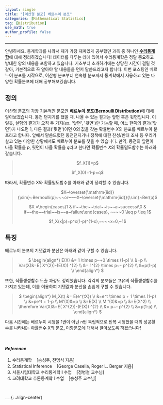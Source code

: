 ```yaml
---
layout: single
title: "[이산형 분포] 베르누이 분포"
categories: [Mathematical Statistics]
tag: [Distribution]
use_math: true
author_profile: false
---
```

-----
안녕하세요. 통계학과를 나와서 제가 가장 재미있게 공부했던 과목 중 하나인 <u><b>수리통계학</b></u>에 대해 정리하겠습니다! 데이터를 다루는 데에 있어서 수리통계학은 정말 중요하고 방대한 양의 내용을 포함하고 있습니다. 기초부터 소개하기에는 상당한 시간이 걸릴 것 같아, 기본적으로 꼭 알아야 할 내용들을 먼저 말씀드리고자 합니다. 이번 포스팅인 베르누이 분포를 시작으로, 이산형 분포부터 연속형 분포까지 통계학에서 사용하고 있는 다양한 확률분포에 대해 공부해보겠습니다.

## 정의

이산형 분포의 가장 기본적인 분포인 <u><b>베르누이 분포(Bernoulli Distribution)</b></u>에 대해 알아보겠습니다. 동전 던지기를 했을 때, 나올 수 있는 결과는 앞면 혹은 뒷면입니다. 이렇듯, 실험의 결과가 오직 두 가지(ex. '앞면', '뒷면')만 가능할 때, 어느 한쪽의 결과('앞면')가 나오면 $1$, 다른 결과('뒷면')이면 $0$의 값을 갖는 확률변수 $X$의 분포를 베르누이 분포라고 합니다. 앞에서 말씀드렸던 동전던지기나 정책에 대한 찬성/반대 조사 등 우리가 살고 있는 다양한 상황에서도 베르누이 분포를 찾을 수 있습니다. 만약, 동전의 앞면이 나올 확률을 $p$, 뒷면이 나올 확률을 $q$라고 한다면 확률변수 $X$의 확률밀도함수는 아래와 같습니다.

> <p style = "text-align:center;">$f_X(1)=p$</p>
>
> <p style = "text-align:center;">$f_X(0)=1-p=q$</p>

따라서, 확률변수 X와 확률밀도함수를 아래와 같이 정리할 수 있습니다.

> <p style = "text-align:center;">$X~\overset{\mathrm{iid}}{\sim}~Bernoulli(p)~~~or~~~X~\overset{\mathrm{iid}}{\sim}~Ber(p)$</p>
> <p style = "text-align:center;">$X =\begin{cases}1 & if~~the~~trial~~is~~a~success\\0 & if~~the~~trial~~is~~a~failure\end{cases}, ~~~~0 \leq p \leq 1$</p>
>
> <p style = "text-align:center;">$f_X(x|p)=p^x(1-p)^{1-x},~~~~x=0,~1$</p>

## 특징

베르누이 분포의 기댓값과 분산은 아래와 같이 구할 수 있습니다.

> <p style = "text-align:center;">
>     $ \begin{align*} E(X) &= 1 \times p~+0 \times (1-p) \\
>     &=p \\
>     Var(X)&=E( X^{2})-(E(X)) ^{2} \\
> &= 1^{2} \times p~- p^{2} \\ &=p(1-p) \\ 
>     \end{align*} $</p>

또한, 적률생성함수 도출 과정도 정리했습니다. 각각의 분포들은 고유의 적률생성함수를 가지고 있는데, 이를 이용하여 기댓값과 분산을 손쉽게 구할 수 있습니다. 

> <p style = "text-align:center;">
>     $ \begin{align*} M_X(t) &= E(e^{tX}) \\
>     &=e^t \times p + 1 \times (1-p) \\
>     &=pe^t + 1-p \\
>     M'(0)&=p \\
>     &=E(X) \\
>     M''(0)&=p \\
>     &=E(X^2) \\
>     \therefore Var(X)&=E( X^{2})-(E(X)) ^{2} \\
>     &= p~- p^{2} \\ 
>     &=p(1-p) \\ 
>     \end{align*} $</p>

다음 시간에는 베르누이 시행을 1번이 아닌 $n$번 독립적으로 반복 시행했을 때의 성공횟수를 나타내는 확률변수 X의 분포, 이항분포에 대해서 알아보도록 하겠습니다! 

<br>

#### *Reference*

1. 수리통계학&nbsp;&nbsp;&nbsp;&nbsp;[송성주, 전명식 지음]
2. Statistical Inference&nbsp;&nbsp;&nbsp;&nbsp;[George Casella, Roger L. Berger 지음]
3. 서울시립대학교 수리통계학 I 수업&nbsp;&nbsp;&nbsp;&nbsp;[정병철 교수님]
4. 고려대학교 추론통계학 I 수업&nbsp;&nbsp;&nbsp;&nbsp;[송성주 교수님]

<br>

<img src="https://user-images.githubusercontent.com/37182279/216820587-4617a62e-0565-47f1-9ead-f4cd367572a1.png" alt="DATA_100%_LOGO_LIGHT" style="zoom:10%">{: .align-center}

<br>

<br>




